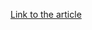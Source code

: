 [Link to the article](https://thehackernews.com/2025/05/connectwise-hit-by-cyberattack-nation.html)
